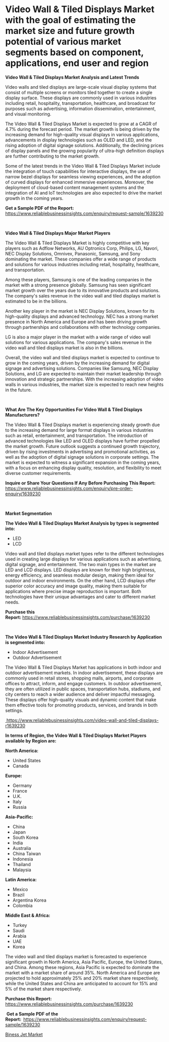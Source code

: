 <p><h1>Video Wall & Tiled Displays Market with the goal of estimating the market size and future growth potential of various market segments based on component, applications, end user and region</h1></p><p><strong>Video Wall & Tiled Displays Market Analysis and Latest Trends</strong></p>
<p><p>Video walls and tiled displays are large-scale visual display systems that consist of multiple screens or monitors tiled together to create a single display surface. These displays are commonly used in various industries including retail, hospitality, transportation, healthcare, and broadcast for purposes such as advertising, information dissemination, entertainment, and visual monitoring.</p><p>The Video Wall & Tiled Displays Market is expected to grow at a CAGR of 4.7% during the forecast period. The market growth is being driven by the increasing demand for high-quality visual displays in various applications, advancements in display technologies such as OLED and LED, and the rising adoption of digital signage solutions. Additionally, the declining prices of display panels and the growing popularity of ultra-high definition displays are further contributing to the market growth.</p><p>Some of the latest trends in the Video Wall & Tiled Displays Market include the integration of touch capabilities for interactive displays, the use of narrow bezel displays for seamless viewing experiences, and the adoption of curved displays for enhanced immersive experiences. Moreover, the deployment of cloud-based content management systems and the integration of AI and IoT technologies are also expected to drive the market growth in the coming years.</p></p>
<p><strong>Get a Sample PDF of the Report:&nbsp;</strong> <a href="https://www.reliablebusinessinsights.com/enquiry/request-sample/1639230">https://www.reliablebusinessinsights.com/enquiry/request-sample/1639230</a></p>
<p>&nbsp;</p>
<p><strong>Video Wall & Tiled Displays Major Market Players</strong></p>
<p><p>The Video Wall & Tiled Displays Market is highly competitive with key players such as Adflow Networks, AU Optronics Corp, Philips, LG, Navori, NEC Display Solutions, Omnivex, Panasonic, Samsung, and Sony dominating the market. These companies offer a wide range of products and solutions for various industries including retail, hospitality, healthcare, and transportation.</p><p>Among these players, Samsung is one of the leading companies in the market with a strong presence globally. Samsung has seen significant market growth over the years due to its innovative products and solutions. The company's sales revenue in the video wall and tiled displays market is estimated to be in the billions.</p><p>Another key player in the market is NEC Display Solutions, known for its high-quality displays and advanced technology. NEC has a strong market presence in North America and Europe and has been driving growth through partnerships and collaborations with other technology companies.</p><p>LG is also a major player in the market with a wide range of video wall solutions for various applications. The company's sales revenue in the video wall and tiled displays market is also in the billions.</p><p>Overall, the video wall and tiled displays market is expected to continue to grow in the coming years, driven by the increasing demand for digital signage and advertising solutions. Companies like Samsung, NEC Display Solutions, and LG are expected to maintain their market leadership through innovation and strategic partnerships. With the increasing adoption of video walls in various industries, the market size is expected to reach new heights in the future.</p></p>
<p>&nbsp;</p>
<p><strong>What Are The Key Opportunities For Video Wall & Tiled Displays Manufacturers?</strong></p>
<p><p>The Video Wall & Tiled Displays market is experiencing steady growth due to the increasing demand for large format displays in various industries such as retail, entertainment, and transportation. The introduction of advanced technologies like LED and OLED displays have further propelled the market growth. Future outlook suggests a continued growth trajectory, driven by rising investments in advertising and promotional activities, as well as the adoption of digital signage solutions in corporate settings. The market is expected to witness a significant expansion in the coming years, with a focus on enhancing display quality, resolution, and flexibility to meet diverse customer requirements.</p></p>
<p><strong>Inquire or Share Your Questions If Any Before Purchasing This Report:</strong> <a href="https://www.reliablebusinessinsights.com/enquiry/pre-order-enquiry/1639230">https://www.reliablebusinessinsights.com/enquiry/pre-order-enquiry/1639230</a></p>
<p>&nbsp;</p>
<p><strong>Market Segmentation</strong></p>
<p><strong>The Video Wall & Tiled Displays Market Analysis by types is segmented into:</strong></p>
<p><ul><li>LED</li><li>LCD</li></ul></p>
<p><p>Video wall and tiled displays market types refer to the different technologies used in creating large displays for various applications such as advertising, digital signage, and entertainment. The two main types in the market are LED and LCD displays. LED displays are known for their high brightness, energy efficiency, and seamless modular design, making them ideal for outdoor and indoor environments. On the other hand, LCD displays offer superior color accuracy and image quality, making them suitable for applications where precise image reproduction is important. Both technologies have their unique advantages and cater to different market needs.</p></p>
<p><strong>Purchase this Report:&nbsp;</strong><a href="https://www.reliablebusinessinsights.com/purchase/1639230">https://www.reliablebusinessinsights.com/purchase/1639230</a></p>
<p>&nbsp;</p>
<p><strong>The Video Wall & Tiled Displays Market Industry Research by Application is segmented into:</strong></p>
<p><ul><li>Indoor Advertisement</li><li>Outdoor Advertisement</li></ul></p>
<p><p>The Video Wall & Tiled Displays Market has applications in both indoor and outdoor advertisement markets. In indoor advertisement, these displays are commonly used in retail stores, shopping malls, airports, and corporate offices to attract, inform, and engage customers. In outdoor advertisement, they are often utilized in public spaces, transportation hubs, stadiums, and city centers to reach a wider audience and deliver impactful messaging. These displays offer high-quality visuals and dynamic content that make them effective tools for promoting products, services, and brands in both settings.</p></p>
<p><a href="https://www.reliablebusinessinsights.com/video-wall-and-tiled-displays-r1639230">&nbsp;https://www.reliablebusinessinsights.com/video-wall-and-tiled-displays-r1639230</a></p>
<p><strong>In terms of Region, the Video Wall & Tiled Displays Market Players available by Region are:</strong></p>
<p>
    <p> <strong> North America: </strong>
        <ul>
            <li>United States</li>
            <li>Canada</li>
        </ul>
        </p> 
    <p> <strong> Europe: </strong>
        <ul>
            <li>Germany</li>
            <li>France</li>
            <li>U.K.</li>
            <li>Italy</li>
            <li>Russia</li>
        </ul>
        </p> 
    <p> <strong> Asia-Pacific: </strong>
        <ul>
            <li>China</li>
            <li>Japan</li>
            <li>South Korea</li>
            <li>India</li>
            <li>Australia</li>
            <li>China Taiwan</li>
            <li>Indonesia</li>
            <li>Thailand</li>
            <li>Malaysia</li>
        </ul>
        </p> 
    <p> <strong> Latin America: </strong>
        <ul>
            <li>Mexico</li>
            <li>Brazil</li>
            <li>Argentina Korea</li>
            <li>Colombia</li>
        </ul>
        </p> 
    <p> <strong> Middle East & Africa: </strong>
        <ul>
            <li>Turkey</li>
            <li>Saudi</li>
            <li>Arabia</li>
            <li>UAE</li>
            <li>Korea</li>
        </ul>
    </p>
    </p>
<p><p>The video wall and tiled displays market is forecasted to experience significant growth in North America, Asia Pacific, Europe, the United States, and China. Among these regions, Asia Pacific is expected to dominate the market with a market share of around 35%. North America and Europe are projected to hold approximately 25% and 20% market share respectively, while the United States and China are anticipated to account for 15% and 5% of the market share respectively.</p></p>
<p><strong>Purchase this Report: </strong><a href="https://www.reliablebusinessinsights.com/purchase/1639230">https://www.reliablebusinessinsights.com/purchase/1639230</a></p>
<p>&nbsp;<strong>Get a Sample PDF of the Report:&nbsp;&nbsp;</strong><a href="https://www.reliablebusinessinsights.com/enquiry/request-sample/1639230">https://www.reliablebusinessinsights.com/enquiry/request-sample/1639230</a></p>
<p><strong></strong></p>
<p><p><a href="https://github.com/Glendatilghmankmgz0rbhwpy/Market-Research-Report-List-3/blob/main/biness-jet-market.md">Biness Jet Market</a></p></p>